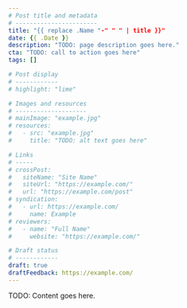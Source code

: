 ```yaml
---
# Post title and metadata
# -----------------------
title: "{{ replace .Name "-" " " | title }}"
date: {{ .Date }}
description: "TODO: page description goes here."
cta: "TODO: call to action goes here"
tags: []

# Post display
# ------------
# highlight: "lime"

# Images and resources
# --------------------
# mainImage: "example.jpg"
# resources:
#   - src: "example.jpg"
#     title: "TODO: alt text goes here"

# Links
# -----
# crossPost:
#   siteName: "Site Name"
#   siteUrl: "https://example.com/"
#   url: "https://example.com/post"
# syndication:
#   - url: https://example.com/
#     name: Example
# reviewers:
#   - name: "Full Name"
#     website: "https://example.com/"

# Draft status
# ------------
draft: true
draftFeedback: https://example.com/
---
```


TODO: Content goes here.
